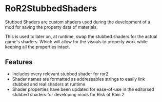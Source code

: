 # RoR2StubbedShaders

Stubbed Shaders are custom shaders used during the development of a mod for saving the property data of materials.

This is used to later on, at runtime, swap the stubbed shaders for the actual game's shaders. Which will allow for the visuals to properly work while keeping all the properties intact.

## Features

* Includes every relevant stubbed shader for ror2
*  Shader names are formatted as addressables strings to easily link stubbed and real shaders at runtime
* Shader properties have been updated for ease-of-use in the editorsed stubbed shaders for developing mods for Risk of Rain 2